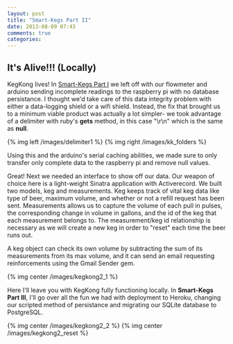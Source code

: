 ```yaml
---
layout: post
title: "Smart-Kegs Part II"
date: 2013-08-09 07:43
comments: true
categories: 
---
```

It's Alive!!! (Locally)
-------------
KegKong lives! In [Smart-Kegs Part I](http://chrisgonzgonz.github.io/blog/2013/07/01/smart-kegs-part-i/) we left off with our flowmeter and arduino sending incomplete readings to the raspberry pi with no database persistance. I thought we'd take care of this data integrity problem with either a data-logging shield or a wifi shield. Instead, the fix that brought us to a minimum viable product was actually a lot simpler- we took advantage of a delimiter with ruby's **gets** method, in this case "\r\n" which is the same as **null**. 

{% img left /images/delimiter1 %}
{% img right /images/kk_folders %}

Using this and the arduino's serial caching abilities, we made sure to only transfer only complete data to the raspberry pi and remove null values.

Great! Next we needed an interface to show off our data. Our weapon of choice here is a light-weight Sinatra application with Activerecord. We built two models, keg and measurements. Keg keeps track of vital keg data like type of beer, maximum volume, and whether or not a refill request has been sent. Measurements allows us to capture the volume of each pull in pulses, the corresponding change in volume in gallons, and the id of the keg that each measurement belongs to. The measurement/keg id relationship is necessary as we will create a new keg in order to "reset" each time the beer runs out.

A keg object can check its own volume by subtracting the sum of its measurements from its max volume, and it can send an email requesting reinforcements using the Gmail Sender gem.

{% img center /images/kegkong2_1 %}

Here I'll leave you with KegKong fully functioning locally. In **Smart-Kegs Part III**, I'll go over all the fun we had with deployment to Heroku, changing our scripted method of persistance and migrating our SQLite database to PostgreSQL.

{% img center /images/kegkong2_2 %}
{% img center /images/kegkong2_reset %}





